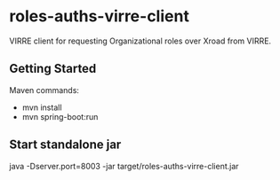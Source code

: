 # roles-auths-virre-client

VIRRE client for requesting Organizational roles over Xroad from VIRRE. 

## Getting Started
Maven commands: 
* mvn install 
* mvn spring-boot:run

## Start standalone jar
java -Dserver.port=8003 -jar target/roles-auths-virre-client.jar
